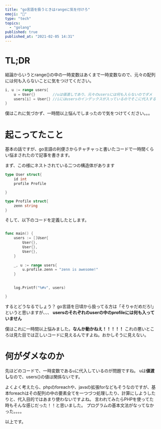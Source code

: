 ```yaml
---
title: "go言語を扱うときはrangeに気を付けろ"
emoji: "🍣"
type: "tech"
topics:
  - "golang"
published: true
published_at: "2021-02-05 14:31"
---
```


# TL;DR
結論からいうとrange{}の中の一時変数はあくまで一時変数なので、元々の配列には何も入らないことに気をつけてください。
```go
i, u := range users{
	u = User{}        //uは値渡しであり、元々のusersには何も入らないのでダメ
	users[i] = User{} //iにはusersのインデックスが入っているのでそこに代入する 
}
```
僕はこれに気づかず、一時間以上悩んでしまったので気をつけてください。。。


# 起こってたこと
基本の話ですが、go言語の利便さからチャチャっと書いたコードで一時間くらい悩まされたので記事を書きます。

まず、この様にネストされている二つの構造体があります

```go
type User struct{
	id int
	profile Profile

}

type Profile struct{
	zenn string
}
```

そして、以下のコードを定義したとします。
```go

func main() {
	users := []User{
		User{},
		User{},
		User{},
	}
	
	_, u := range users{
		u.profile.zenn = "zenn is awesome!"
	}
	
	
	log.Printf("%#v", users)

}
```

するとどうなるでしょう？
go言語を日頃から扱ってる方は「そりゃだめだろ!」というと思いますが、、、
**usersのそれぞれのuserの中のprofileには何も入っていません**

僕はこれに一時間以上悩みました。**なんか動かねえ！！！！！**
これの悪いところは見た目では正しいコードに見えるんですよね。おかしそうに見えない。

# 何がダメなのか
先ほどのコードで、一時変数である`u`に代入しているのが問題ですね。
uは**値渡し**なので、users{}の値は関係ないです。

よくよく考えたら、phpのforeachや、javaの拡張forなどもそうなのですが、基本foreachはその配列の中の要素全てを一つづつ処理したり、計算にしようしたりと、代入目的ではあまり使わないですよね。
言われてみたらPHPを使ってた時もそんな感じだった！！と思いました。
プログラムの基本文法がなってなかった。。。。

以上です。